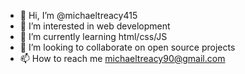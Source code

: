 - 👋 Hi, I’m @michaeltreacy415
- 👀 I’m interested in web development
- 🌱 I’m currently learning html/css/JS
- 💞️ I’m looking to collaborate on open source projects
- 📫 How to reach me michaeltreacy90@gmail.com

<!---
michaeltreacy415/michaeltreacy415 is a ✨ special ✨ repository because its `README.md` (this file) appears on your GitHub profile.
You can click the Preview link to take a look at your changes.
--->
